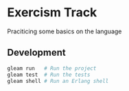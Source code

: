# Exercism Track

Praciticing some basics on the language

## Development

```sh
gleam run   # Run the project
gleam test  # Run the tests
gleam shell # Run an Erlang shell
```
